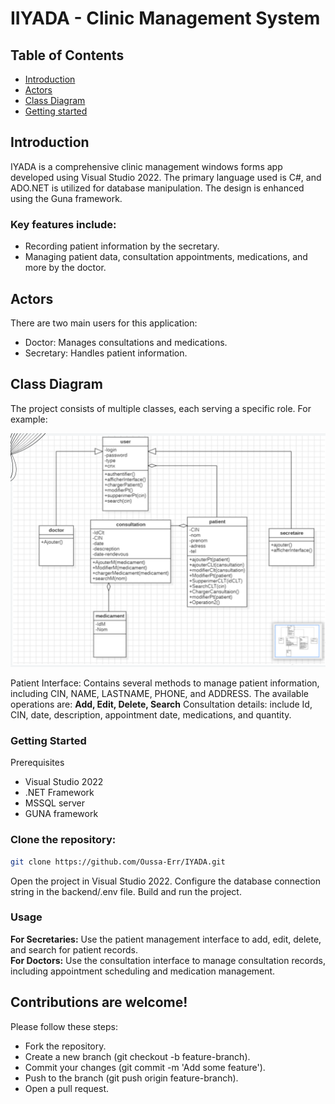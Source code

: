 # IIYADA - Clinic Management System
## Table of Contents
- [Introduction](#introduction)
- [Actors](#actors)
- [Class Diagram](#class-diagram)
- [Getting started](#getting-started)

## Introduction

IYADA is a comprehensive clinic management windows forms app developed using Visual Studio 2022. The primary language used is C#, and ADO.NET is utilized for database manipulation. The design is enhanced using the Guna framework.

### Key features include:

- Recording patient information by the secretary.
- Managing patient data, consultation appointments, medications, and more by the doctor.

## Actors

There are two main users for this application:

- Doctor: Manages consultations and medications.
- Secretary: Handles patient information.

## Class Diagram

The project consists of multiple classes, each serving a specific role. For example:

![image](/gestionCabinie/Resources/class-diagram-screenshot.png)

Patient Interface: Contains several methods to manage patient information, including CIN, NAME, LASTNAME, PHONE, and ADDRESS. The available operations are:    **Add, Edit, Delete, Search**
Consultation details: include Id, CIN, date, description, appointment date, medications, and quantity.

### Getting Started
Prerequisites

- Visual Studio 2022
- .NET Framework
- MSSQL server
- GUNA framework 

### Clone the repository:

```bash
git clone https://github.com/Oussa-Err/IYADA.git
```
Open the project in Visual Studio 2022.
Configure the database connection string in the backend/.env file.
Build and run the project.

### Usage

**For Secretaries:** Use the patient management interface to add, edit, delete, and search for patient records.<br />
**For Doctors:** Use the consultation interface to manage consultation records, including appointment scheduling and medication management.

## Contributions are welcome! 
Please follow these steps:

- Fork the repository.
- Create a new branch (git checkout -b feature-branch).
- Commit your changes (git commit -m 'Add some feature').
- Push to the branch (git push origin feature-branch).
- Open a pull request.
